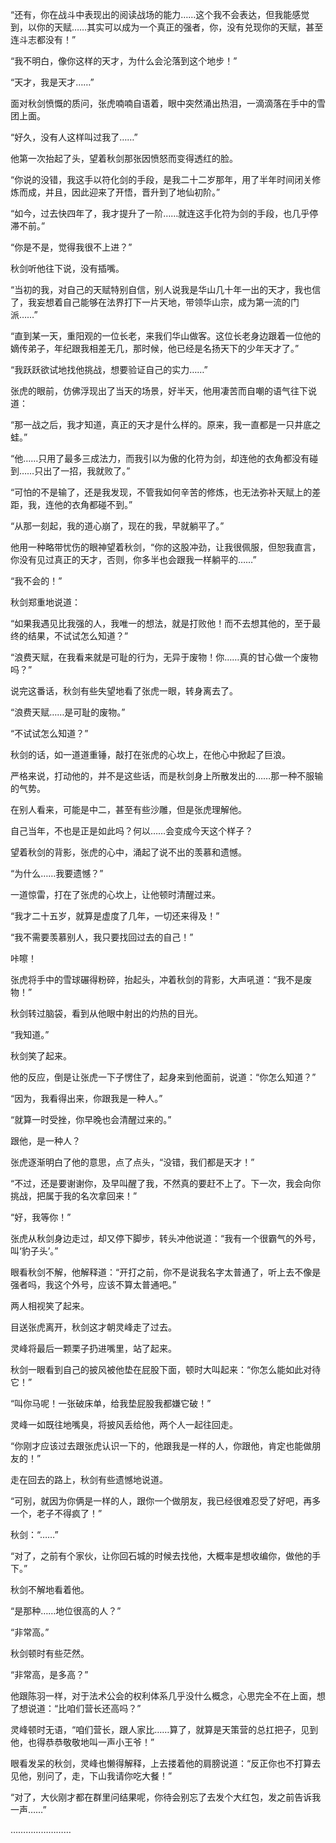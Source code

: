 “还有，你在战斗中表现出的阅读战场的能力……这个我不会表达，但我能感觉到，以你的天赋……其实可以成为一个真正的强者，你，没有兑现你的天赋，甚至连斗志都没有！”

“我不明白，像你这样的天才，为什么会沦落到这个地步！”

“天才，我是天才……”

面对秋剑愤慨的质问，张虎喃喃自语着，眼中突然涌出热泪，一滴滴落在手中的雪团上面。

“好久，没有人这样叫过我了……”

他第一次抬起了头，望着秋剑那张因愤怒而变得透红的脸。

“你说的没错，我这手以符化剑的手段，是我二十二岁那年，用了半年时间闭关修炼而成，并且，因此迎来了开悟，晋升到了地仙初阶。”

“如今，过去快四年了，我才提升了一阶……就连这手化符为剑的手段，也几乎停滞不前。”

“你是不是，觉得我很不上进？”

秋剑听他往下说，没有插嘴。

“当初的我，对自己的天赋特别自信，别人说我是华山几十年一出的天才，我也信了，我妄想着自己能够在法界打下一片天地，带领华山宗，成为第一流的门派……”

“直到某一天，重阳观的一位长老，来我们华山做客。这位长老身边跟着一位他的嫡传弟子，年纪跟我相差无几，那时候，他已经是名扬天下的少年天才了。”

“我跃跃欲试地找他挑战，想要验证自己的实力……”

张虎的眼前，仿佛浮现出了当天的场景，好半天，他用凄苦而自嘲的语气往下说道：

“那一战之后，我才知道，真正的天才是什么样的。原来，我一直都是一只井底之蛙。”

“他……只用了最多三成法力，而我引以为傲的化符为剑，却连他的衣角都没有碰到……只出了一招，我就败了。”

“可怕的不是输了，还是我发现，不管我如何辛苦的修炼，也无法弥补天赋上的差距，我，连他的衣角都碰不到。”

“从那一刻起，我的道心崩了，现在的我，早就躺平了。”

他用一种略带忧伤的眼神望着秋剑，“你的这股冲劲，让我很佩服，但恕我直言，你没有见过真正的天才，否则，你多半也会跟我一样躺平的……”

“我不会的！”

秋剑郑重地说道：

“如果我遇见比我强的人，我唯一的想法，就是打败他！而不去想其他的，至于最终的结果，不试试怎么知道？”

“浪费天赋，在我看来就是可耻的行为，无异于废物！你……真的甘心做一个废物吗？”

说完这番话，秋剑有些失望地看了张虎一眼，转身离去了。

“浪费天赋……是可耻的废物。”

“不试试怎么知道？”

秋剑的话，如一道道重锤，敲打在张虎的心坎上，在他心中掀起了巨浪。

严格来说，打动他的，并不是这些话，而是秋剑身上所散发出的……那一种不服输的气势。

在别人看来，可能是中二，甚至有些沙雕，但是张虎理解他。

自己当年，不也是正是如此吗？何以……会变成今天这个样子？

望着秋剑的背影，张虎的心中，涌起了说不出的羡慕和遗憾。

“为什么……我要遗憾？”

一道惊雷，打在了张虎的心坎上，让他顿时清醒过来。

“我才二十五岁，就算是虚度了几年，一切还来得及！”

“我不需要羡慕别人，我只要找回过去的自己！”

咔嚓！

张虎将手中的雪球碾得粉碎，抬起头，冲着秋剑的背影，大声吼道：“我不是废物！”

秋剑转过脑袋，看到从他眼中射出的灼热的目光。

“我知道。”

秋剑笑了起来。

他的反应，倒是让张虎一下子愣住了，起身来到他面前，说道：“你怎么知道？”

“因为，我看得出来，你跟我是一种人。”

“就算一时受挫，你早晚也会清醒过来的。”

跟他，是一种人？

张虎逐渐明白了他的意思，点了点头，“没错，我们都是天才！”

“不过，还是要谢谢你，及早叫醒了我，不然真的要赶不上了。下一次，我会向你挑战，把属于我的名次拿回来！”

“好，我等你！”

张虎从秋剑身边走过，却又停下脚步，转头冲他说道：“我有一个很霸气的外号，叫‘豹子头’。”

眼看秋剑不解，他解释道：“开打之前，你不是说我名字太普通了，听上去不像是强者吗，我这个外号，应该不算太普通吧。”

两人相视笑了起来。

目送张虎离开，秋剑这才朝灵峰走了过去。

灵峰将最后一颗栗子扔进嘴里，站了起来。

秋剑一眼看到自己的披风被他垫在屁股下面，顿时大叫起来：“你怎么能如此对待它！”

“叫你马呢！一张破床单，给我垫屁股我都嫌它破！”

灵峰一如既往地嘴臭，将披风丢给他，两个人一起往回走。

“你刚才应该过去跟张虎认识一下的，他跟我是一样的人，你跟他，肯定也能做朋友的！”

走在回去的路上，秋剑有些遗憾地说道。

“可别，就因为你俩是一样的人，跟你一个做朋友，我已经很难忍受了好吧，再多一个，老子不得疯了！”

秋剑：“……”

“对了，之前有个家伙，让你回石城的时候去找他，大概率是想收编你，做他的手下。”

秋剑不解地看着他。

“是那种……地位很高的人？”

“非常高。”

秋剑顿时有些茫然。

“非常高，是多高？”

他跟陈羽一样，对于法术公会的权利体系几乎没什么概念，心思完全不在上面，想了想说道：“比咱们营长还高吗？”

灵峰顿时无语，“咱们营长，跟人家比……算了，就算是天策营的总扛把子，见到他，也得恭恭敬敬地叫一声小王爷！”

眼看发呆的秋剑，灵峰也懒得解释，上去搂着他的肩膀说道：“反正你也不打算去见他，别问了，走，下山我请你吃大餐！”

“对了，大伙刚才都在群里问结果呢，你待会别忘了去发个大红包，发之前告诉我一声……”

……………………
